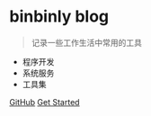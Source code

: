 # binbinly blog

> 记录一些工作生活中常用的工具

- 程序开发
- 系统服务
- 工具集

[GitHub](https://github.com/binbinly/blog)
[Get Started](#Home)